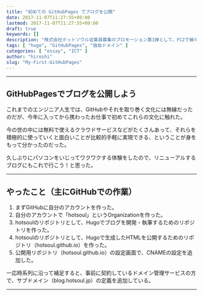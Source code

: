```yaml
---
title: "初めての GitHubPages でブログを公開"
date: 2017-11-07T11:27:55+09:00
lastmod: 2017-11-07T11:27:55+09:00
draft: true
keywords: []
description: "株式会社ホットソウル従業員募集のプロモーション第1弾として、FC2で細々やってきたブログをHugoでリニューアル。Hugoで作成し、GitHubPages x 独自ドメインで公開するまでの記録。今回はGitHubPages編。"
tags: [ "hugo", "GitHubPages", "独自ドメイン" ]
categories: [ "essay", "ICT" ]
author: "hiroshi"
slug: "My-First-GitHubPages"
---
```


---

## GitHubPagesでブログを公開しよう
これまでのエンジニア人生では、GitHubやそれを取り巻く文化には無縁だったのだが、今年に入ってから携わったお仕事で初めてこれらの文化に触れた。  

今の世の中には無料で使えるクラウドサービスなどがたくさんあって、それらを積極的に使っていくと面白いことが比較的手軽に実現できる、ということが身をもって分かったのだった。  

久しぶりにパソコンをいじってワクワクする体験をしたので、リニューアルするブログにもこれで行こう！と思った。

---

## やったこと（主にGitHubでの作業）

1. まずGitHubに自分のアカウントを作った。
1. 自分のアカウントで「hotsoul」というOrganizationを作った。
1. hotsoulのリポジトリとして、Hugoでブログを開発・執筆するためのリポジトリを作った。
1. hotsoulのリポジトリとして、Hugoで生成したHTMLを公開するためのリポジトリ（hotsoul.github.io）を作った。
1. 公開用リポジトリ（hotsoul.github.io）の設定画面で、CNAMEの設定を追加した。

一応時系列に沿って補足すると、事前に契約しているドメイン管理サービスの方で、サブドメイン（blog.hotsoul.jp）の定義を追加している。

---
